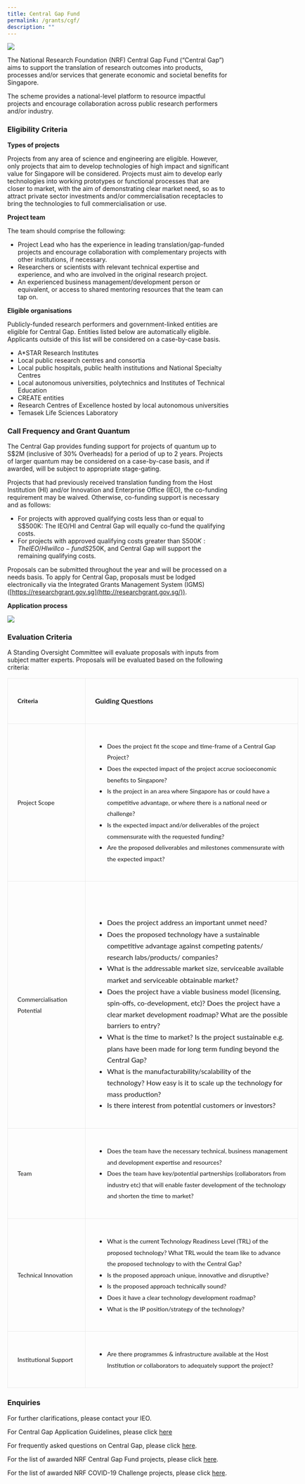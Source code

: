```yaml
---
title: Central Gap Fund
permalink: /grants/cgf/
description: ""
---
```

![](/images/digital%20strategy%20and%20planing.jpg)

The National Research Foundation (NRF) Central Gap Fund (“Central Gap”) aims to support the translation of research outcomes into products, processes and/or services that generate economic and societal benefits for Singapore. 

The scheme provides a national-level platform to resource impactful projects and encourage collaboration across public research performers and/or industry.

### Eligibility Criteria

**Types of projects**

Projects from any area of science and engineering are eligible. However, only projects that aim to develop technologies of high impact and significant value for Singapore will be considered. Projects must aim to develop early technologies into working prototypes or functional processes that are closer to market, with the aim of demonstrating clear market need, so as to attract private sector investments and/or commercialisation receptacles to bring the technologies to full commercialisation or use.  
  
**Project team**

The team should comprise the following:&nbsp;

* Project Lead&nbsp;who has the experience in leading translation/gap-funded projects and encourage collaboration with complementary projects with other institutions, if necessary.
* Researchers or scientists&nbsp;with relevant technical expertise and experience, and who are involved in the original research project.
* An experienced business management/development person&nbsp;or equivalent, or access to shared mentoring resources that the team can tap on.

**Eligible organisations**
  
Publicly-funded research performers and government-linked entities are eligible for Central Gap. Entities listed below are automatically eligible. Applicants outside of this list will be considered on a case-by-case basis.  

* A\*STAR Research Institutes
* Local public research centres and consortia
* Local public hospitals, public health institutions and National Specialty Centres
* Local autonomous universities, polytechnics and Institutes of Technical Education
* CREATE entities
* Research Centres of Excellence hosted by local autonomous universities
* Temasek Life Sciences Laboratory

### Call Frequency and Grant Quantum

The Central Gap provides funding support for projects of quantum up to S$2M (inclusive of 30% Overheads) for a period of up to 2 years. Projects of larger quantum may be considered on a case-by-case basis, and if awarded, will be subject to appropriate stage-gating.  
  
Projects that had previously received translation funding from the Host Institution (HI) and/or Innovation and Enterprise Office (IEO), the co-funding requirement may be waived. Otherwise, co-funding support is necessary and as follows:  

*  For projects with approved qualifying costs less than or equal to S$500K: The IEO/HI and Central Gap will equally co-fund the qualifying costs.
*  For projects with approved qualifying costs greater than S$500K: The IEO/HI will co-fund S$250K, and Central Gap will support the remaining qualifying costs.

Proposals can be submitted throughout the year and will be processed on a needs basis. To apply for Central Gap, proposals must be lodged electronically via the Integrated Grants Management System (IGMS) ([https://researchgrant.gov.sg](http://researchgrant.gov.sg/)).  

**Application process**

![](/images/Grants/central-gap-fund-application-process.jpg)

### Evaluation Criteria

A Standing Oversight Committee will evaluate proposals with inputs from subject matter experts. Proposals will be evaluated based on the following criteria:  

<table class="MsoNormalTable" border="1" cellspacing="0" cellpadding="0" width="662" style="width:496.5pt;border-collapse:collapse;border:none;mso-border-alt:solid #EBEBEB .75pt;
 mso-yfti-tbllook:1184;mso-padding-alt:0cm 0cm 0cm 0cm"><tbody><tr style="mso-yfti-irow:0;mso-yfti-firstrow:yes"><td width="132" style="width:98.8pt;border:solid #EBEBEB 1.0pt;mso-border-alt:
  solid #EBEBEB .75pt;padding:16.5pt 16.5pt 16.5pt 16.5pt"><p class="MsoNormal" style="line-height:19.2pt"><b><span style="font-size:10.5pt;
  font-family:&quot;Lato&quot;,sans-serif;mso-fareast-font-family:&quot;Times New Roman&quot;;
  mso-bidi-font-family:&quot;Times New Roman&quot;;mso-fareast-language:EN-SG">Criteria</span></b><span style="font-size:12.0pt;font-family:&quot;Lato&quot;,sans-serif;mso-fareast-font-family:
  &quot;Times New Roman&quot;;mso-bidi-font-family:&quot;Times New Roman&quot;;mso-fareast-language:
  EN-SG"></span></p></td><td style="border:solid #EBEBEB 1.0pt;border-left:none;mso-border-top-alt:
  solid #EBEBEB .75pt;mso-border-bottom-alt:solid #EBEBEB .75pt;mso-border-right-alt:
  solid #EBEBEB .75pt;padding:16.5pt 16.5pt 16.5pt 16.5pt"><p class="MsoNormal" style="line-height:19.2pt"><b><span style="font-size:12.0pt;
  font-family:&quot;Lato&quot;,sans-serif;mso-fareast-font-family:&quot;Times New Roman&quot;;
  mso-bidi-font-family:&quot;Times New Roman&quot;;mso-fareast-language:EN-SG">Guiding Questions&nbsp;</span></b><span style="font-size:12.0pt;font-family:&quot;Lato&quot;,sans-serif;
  mso-fareast-font-family:&quot;Times New Roman&quot;;mso-bidi-font-family:&quot;Times New Roman&quot;;
  mso-fareast-language:EN-SG"></span></p></td></tr><tr style="mso-yfti-irow:1"><td width="132" style="width:98.8pt;border:solid #EBEBEB 1.0pt;border-top:none;
  mso-border-left-alt:solid #EBEBEB .75pt;mso-border-bottom-alt:solid #EBEBEB .75pt;
  mso-border-right-alt:solid #EBEBEB .75pt;padding:16.5pt 16.5pt 16.5pt 16.5pt"><p class="MsoNormal" style="line-height:19.2pt"><span style="font-size:10.5pt;
  font-family:&quot;Lato&quot;,sans-serif;mso-fareast-font-family:&quot;Times New Roman&quot;;
  mso-bidi-font-family:&quot;Times New Roman&quot;;mso-fareast-language:EN-SG">Project Scope</span><span style="font-size:12.0pt;font-family:&quot;Lato&quot;,sans-serif;
  mso-fareast-font-family:&quot;Times New Roman&quot;;mso-bidi-font-family:&quot;Times New Roman&quot;;
  mso-fareast-language:EN-SG"></span></p></td><td style="border-top:none;border-left:none;border-bottom:solid #EBEBEB 1.0pt;
  border-right:solid #EBEBEB 1.0pt;mso-border-bottom-alt:solid #EBEBEB .75pt;
  mso-border-right-alt:solid #EBEBEB .75pt;padding:16.5pt 16.5pt 16.5pt 16.5pt"><ul type="disc"><li class="MsoNormal" style="mso-margin-top-alt:auto;mso-margin-bottom-alt:
       auto;line-height:19.2pt;mso-list:l4 level1 lfo1;tab-stops:list 36.0pt"><span style="font-size:10.5pt;font-family:&quot;Lato&quot;,sans-serif;mso-fareast-font-family:
       &quot;Times New Roman&quot;;mso-bidi-font-family:&quot;Times New Roman&quot;;mso-fareast-language:
       EN-SG">Does the project fit the scope and time-frame of a Central Gap Project?</span><span style="font-size:12.0pt;font-family:&quot;Lato&quot;,sans-serif;
       mso-fareast-font-family:&quot;Times New Roman&quot;;mso-bidi-font-family:&quot;Times New Roman&quot;;
       mso-fareast-language:EN-SG"></span></li><li class="MsoNormal" style="mso-margin-top-alt:auto;mso-margin-bottom-alt:
       auto;line-height:19.2pt;mso-list:l4 level1 lfo1;tab-stops:list 36.0pt"><span style="font-size:10.5pt;font-family:&quot;Lato&quot;,sans-serif;mso-fareast-font-family:
       &quot;Times New Roman&quot;;mso-bidi-font-family:&quot;Times New Roman&quot;;mso-fareast-language:
       EN-SG">Does the expected impact of the project accrue socioeconomic benefits to Singapore?</span><span style="font-size:12.0pt;font-family:
       &quot;Lato&quot;,sans-serif;mso-fareast-font-family:&quot;Times New Roman&quot;;mso-bidi-font-family:
       &quot;Times New Roman&quot;;mso-fareast-language:EN-SG"></span></li><li class="MsoNormal" style="mso-margin-top-alt:auto;mso-margin-bottom-alt:
       auto;line-height:19.2pt;mso-list:l4 level1 lfo1;tab-stops:list 36.0pt"><span style="font-size:10.5pt;font-family:&quot;Lato&quot;,sans-serif;mso-fareast-font-family:
       &quot;Times New Roman&quot;;mso-bidi-font-family:&quot;Times New Roman&quot;;mso-fareast-language:
       EN-SG">Is the project in an area where Singapore has or could have a competitive advantage, or where there is a national need or challenge?</span><span style="font-size:12.0pt;font-family:&quot;Lato&quot;,sans-serif;mso-fareast-font-family:
       &quot;Times New Roman&quot;;mso-bidi-font-family:&quot;Times New Roman&quot;;mso-fareast-language:
       EN-SG"></span></li><li class="MsoNormal" style="mso-margin-top-alt:auto;mso-margin-bottom-alt:
       auto;line-height:19.2pt;mso-list:l4 level1 lfo1;tab-stops:list 36.0pt"><span style="font-size:10.5pt;font-family:&quot;Lato&quot;,sans-serif;mso-fareast-font-family:
       &quot;Times New Roman&quot;;mso-bidi-font-family:&quot;Times New Roman&quot;;mso-fareast-language:
       EN-SG">Is the expected impact and/or deliverables of the project commensurate with the requested funding?</span><span style="font-size:
       12.0pt;font-family:&quot;Lato&quot;,sans-serif;mso-fareast-font-family:&quot;Times New Roman&quot;;
       mso-bidi-font-family:&quot;Times New Roman&quot;;mso-fareast-language:EN-SG"></span></li><li class="MsoNormal" style="mso-margin-top-alt:auto;mso-margin-bottom-alt:
       auto;line-height:19.2pt;mso-list:l4 level1 lfo1;tab-stops:list 36.0pt"><span style="font-size:10.5pt;font-family:&quot;Lato&quot;,sans-serif;mso-fareast-font-family:
       &quot;Times New Roman&quot;;mso-bidi-font-family:&quot;Times New Roman&quot;;mso-fareast-language:
       EN-SG">Are the proposed deliverables and milestones commensurate with the expected impact?</span><span style="font-size:12.0pt;font-family:
       &quot;Lato&quot;,sans-serif;mso-fareast-font-family:&quot;Times New Roman&quot;;mso-bidi-font-family:
       &quot;Times New Roman&quot;;mso-fareast-language:EN-SG"></span></li></ul></td></tr><tr style="mso-yfti-irow:2"><td width="132" style="width:98.8pt;border:solid #EBEBEB 1.0pt;border-top:none;
  mso-border-left-alt:solid #EBEBEB .75pt;mso-border-bottom-alt:solid #EBEBEB .75pt;
  mso-border-right-alt:solid #EBEBEB .75pt;padding:16.5pt 16.5pt 16.5pt 16.5pt"><p class="MsoNormal" style="line-height:19.2pt"><span style="font-size:10.5pt;
  font-family:&quot;Lato&quot;,sans-serif;mso-fareast-font-family:&quot;Times New Roman&quot;;
  mso-bidi-font-family:&quot;Times New Roman&quot;;mso-fareast-language:EN-SG">Commercialisation Potential</span><span style="font-size:12.0pt;font-family:&quot;Lato&quot;,sans-serif;
  mso-fareast-font-family:&quot;Times New Roman&quot;;mso-bidi-font-family:&quot;Times New Roman&quot;;
  mso-fareast-language:EN-SG"></span></p></td><td style="border-top:none;border-left:none;border-bottom:solid #EBEBEB 1.0pt;
  border-right:solid #EBEBEB 1.0pt;mso-border-bottom-alt:solid #EBEBEB .75pt;
  mso-border-right-alt:solid #EBEBEB .75pt;padding:16.5pt 16.5pt 16.5pt 16.5pt"><p class="MsoNormal" style="line-height:19.2pt"><span style="font-size:12.0pt;
  font-family:&quot;Lato&quot;,sans-serif;mso-fareast-font-family:&quot;Times New Roman&quot;;
  mso-bidi-font-family:&quot;Times New Roman&quot;;mso-fareast-language:EN-SG">&nbsp;</span></p><ul type="disc"><li class="MsoNormal" style="mso-margin-top-alt:auto;mso-margin-bottom-alt:
       auto;line-height:19.2pt;mso-list:l2 level1 lfo2;tab-stops:list 36.0pt"><span style="font-size:12.0pt;font-family:&quot;Lato&quot;,sans-serif;mso-fareast-font-family:
       &quot;Times New Roman&quot;;mso-bidi-font-family:&quot;Times New Roman&quot;;mso-fareast-language:
       EN-SG">Does the project address an important unmet need?</span></li><li class="MsoNormal" style="mso-margin-top-alt:auto;mso-margin-bottom-alt:
       auto;line-height:19.2pt;mso-list:l2 level1 lfo2;tab-stops:list 36.0pt"><span style="font-size:12.0pt;font-family:&quot;Lato&quot;,sans-serif;mso-fareast-font-family:
       &quot;Times New Roman&quot;;mso-bidi-font-family:&quot;Times New Roman&quot;;mso-fareast-language:
       EN-SG">Does the proposed technology have a sustainable competitive advantage against competing patents/ research labs/products/ companies?</span></li><li class="MsoNormal" style="mso-margin-top-alt:auto;mso-margin-bottom-alt:
       auto;line-height:19.2pt;mso-list:l2 level1 lfo2;tab-stops:list 36.0pt"><span style="font-size:12.0pt;font-family:&quot;Lato&quot;,sans-serif;mso-fareast-font-family:
       &quot;Times New Roman&quot;;mso-bidi-font-family:&quot;Times New Roman&quot;;mso-fareast-language:
       EN-SG">What is the addressable market size, serviceable available market and serviceable obtainable market?</span></li><li class="MsoNormal" style="mso-margin-top-alt:auto;mso-margin-bottom-alt:
       auto;line-height:19.2pt;mso-list:l2 level1 lfo2;tab-stops:list 36.0pt"><span style="font-size:12.0pt;font-family:&quot;Lato&quot;,sans-serif;mso-fareast-font-family:
       &quot;Times New Roman&quot;;mso-bidi-font-family:&quot;Times New Roman&quot;;mso-fareast-language:
       EN-SG">Does the project have a viable business model (licensing, spin-offs, co-development, etc)? Does the project have a clear market development roadmap? What are the possible barriers to entry?</span></li><li class="MsoNormal" style="mso-margin-top-alt:auto;mso-margin-bottom-alt:
       auto;line-height:19.2pt;mso-list:l2 level1 lfo2;tab-stops:list 36.0pt"><span style="font-size:12.0pt;font-family:&quot;Lato&quot;,sans-serif;mso-fareast-font-family:
       &quot;Times New Roman&quot;;mso-bidi-font-family:&quot;Times New Roman&quot;;mso-fareast-language:
       EN-SG">What is the time to market? Is the project sustainable e.g. plans have been made for long term funding beyond the Central Gap?</span></li><li class="MsoNormal" style="mso-margin-top-alt:auto;mso-margin-bottom-alt:
       auto;line-height:19.2pt;mso-list:l2 level1 lfo2;tab-stops:list 36.0pt"><span style="font-size:12.0pt;font-family:&quot;Lato&quot;,sans-serif;mso-fareast-font-family:
       &quot;Times New Roman&quot;;mso-bidi-font-family:&quot;Times New Roman&quot;;mso-fareast-language:
       EN-SG">What is the manufacturability/scalability of the technology? How easy is it to scale up the technology for mass production?</span></li><li class="MsoNormal" style="mso-margin-top-alt:auto;mso-margin-bottom-alt:
       auto;line-height:19.2pt;mso-list:l2 level1 lfo2;tab-stops:list 36.0pt"><span style="font-size:12.0pt;font-family:&quot;Lato&quot;,sans-serif;mso-fareast-font-family:
       &quot;Times New Roman&quot;;mso-bidi-font-family:&quot;Times New Roman&quot;;mso-fareast-language:
       EN-SG">Is there interest from potential customers or investors?</span></li></ul></td></tr><tr style="mso-yfti-irow:3"><td width="132" style="width:98.8pt;border:solid #EBEBEB 1.0pt;border-top:none;
  mso-border-left-alt:solid #EBEBEB .75pt;mso-border-bottom-alt:solid #EBEBEB .75pt;
  mso-border-right-alt:solid #EBEBEB .75pt;padding:16.5pt 16.5pt 16.5pt 16.5pt"><p class="MsoNormal" style="line-height:19.2pt"><span style="font-size:10.5pt;
  font-family:&quot;Lato&quot;,sans-serif;mso-fareast-font-family:&quot;Times New Roman&quot;;
  mso-bidi-font-family:&quot;Times New Roman&quot;;mso-fareast-language:EN-SG">Team</span><span style="font-size:12.0pt;font-family:&quot;Lato&quot;,sans-serif;mso-fareast-font-family:
  &quot;Times New Roman&quot;;mso-bidi-font-family:&quot;Times New Roman&quot;;mso-fareast-language:
  EN-SG"></span></p></td><td style="border-top:none;border-left:none;border-bottom:solid #EBEBEB 1.0pt;
  border-right:solid #EBEBEB 1.0pt;mso-border-bottom-alt:solid #EBEBEB .75pt;
  mso-border-right-alt:solid #EBEBEB .75pt;padding:16.5pt 16.5pt 16.5pt 16.5pt"><ul type="disc"><li class="MsoNormal" style="mso-margin-top-alt:auto;mso-margin-bottom-alt:
       auto;line-height:19.2pt;mso-list:l0 level1 lfo3;tab-stops:list 36.0pt"><span style="font-size:10.5pt;font-family:&quot;Lato&quot;,sans-serif;mso-fareast-font-family:
       &quot;Times New Roman&quot;;mso-bidi-font-family:&quot;Times New Roman&quot;;mso-fareast-language:
       EN-SG">Does the team have the necessary technical, business management and development expertise and resources?</span><span style="font-size:
       12.0pt;font-family:&quot;Lato&quot;,sans-serif;mso-fareast-font-family:&quot;Times New Roman&quot;;
       mso-bidi-font-family:&quot;Times New Roman&quot;;mso-fareast-language:EN-SG"></span></li><li class="MsoNormal" style="mso-margin-top-alt:auto;mso-margin-bottom-alt:
       auto;line-height:19.2pt;mso-list:l0 level1 lfo3;tab-stops:list 36.0pt"><span style="font-size:10.5pt;font-family:&quot;Lato&quot;,sans-serif;mso-fareast-font-family:
       &quot;Times New Roman&quot;;mso-bidi-font-family:&quot;Times New Roman&quot;;mso-fareast-language:
       EN-SG">Does the team have key/potential partnerships (collaborators from industry etc) that will enable faster development of the technology and shorten the time to market?</span><span style="font-size:12.0pt;
       font-family:&quot;Lato&quot;,sans-serif;mso-fareast-font-family:&quot;Times New Roman&quot;;
       mso-bidi-font-family:&quot;Times New Roman&quot;;mso-fareast-language:EN-SG"></span></li></ul></td></tr><tr style="mso-yfti-irow:4"><td width="132" style="width:98.8pt;border:solid #EBEBEB 1.0pt;border-top:none;
  mso-border-left-alt:solid #EBEBEB .75pt;mso-border-bottom-alt:solid #EBEBEB .75pt;
  mso-border-right-alt:solid #EBEBEB .75pt;padding:16.5pt 16.5pt 16.5pt 16.5pt"><p class="MsoNormal" style="line-height:19.2pt"><span style="font-size:10.5pt;
  font-family:&quot;Lato&quot;,sans-serif;mso-fareast-font-family:&quot;Times New Roman&quot;;
  mso-bidi-font-family:&quot;Times New Roman&quot;;mso-fareast-language:EN-SG">Technical Innovation</span><span style="font-size:12.0pt;font-family:&quot;Lato&quot;,sans-serif;
  mso-fareast-font-family:&quot;Times New Roman&quot;;mso-bidi-font-family:&quot;Times New Roman&quot;;
  mso-fareast-language:EN-SG"></span></p></td><td style="border-top:none;border-left:none;border-bottom:solid #EBEBEB 1.0pt;
  border-right:solid #EBEBEB 1.0pt;mso-border-bottom-alt:solid #EBEBEB .75pt;
  mso-border-right-alt:solid #EBEBEB .75pt;padding:16.5pt 16.5pt 16.5pt 16.5pt"><ul type="disc"><li class="MsoNormal" style="mso-margin-top-alt:auto;mso-margin-bottom-alt:
       auto;line-height:19.2pt;mso-list:l1 level1 lfo4;tab-stops:list 36.0pt"><span style="font-size:10.5pt;font-family:&quot;Lato&quot;,sans-serif;mso-fareast-font-family:
       &quot;Times New Roman&quot;;mso-bidi-font-family:&quot;Times New Roman&quot;;mso-fareast-language:
       EN-SG">What is the current Technology Readiness Level (TRL) of the proposed technology? What TRL would the team like to advance the proposed technology to with the Central Gap?</span><span style="font-size:12.0pt;font-family:&quot;Lato&quot;,sans-serif;mso-fareast-font-family:
       &quot;Times New Roman&quot;;mso-bidi-font-family:&quot;Times New Roman&quot;;mso-fareast-language:
       EN-SG"></span></li><li class="MsoNormal" style="mso-margin-top-alt:auto;mso-margin-bottom-alt:
       auto;line-height:19.2pt;mso-list:l1 level1 lfo4;tab-stops:list 36.0pt"><span style="font-size:10.5pt;font-family:&quot;Lato&quot;,sans-serif;mso-fareast-font-family:
       &quot;Times New Roman&quot;;mso-bidi-font-family:&quot;Times New Roman&quot;;mso-fareast-language:
       EN-SG">Is the proposed approach unique, innovative and disruptive?</span><span style="font-size:12.0pt;font-family:&quot;Lato&quot;,sans-serif;mso-fareast-font-family:
       &quot;Times New Roman&quot;;mso-bidi-font-family:&quot;Times New Roman&quot;;mso-fareast-language:
       EN-SG"></span></li><li class="MsoNormal" style="mso-margin-top-alt:auto;mso-margin-bottom-alt:
       auto;line-height:19.2pt;mso-list:l1 level1 lfo4;tab-stops:list 36.0pt"><span style="font-size:10.5pt;font-family:&quot;Lato&quot;,sans-serif;mso-fareast-font-family:
       &quot;Times New Roman&quot;;mso-bidi-font-family:&quot;Times New Roman&quot;;mso-fareast-language:
       EN-SG">Is the proposed approach technically sound?</span><span style="font-size:12.0pt;font-family:&quot;Lato&quot;,sans-serif;mso-fareast-font-family:
       &quot;Times New Roman&quot;;mso-bidi-font-family:&quot;Times New Roman&quot;;mso-fareast-language:
       EN-SG"></span></li><li class="MsoNormal" style="mso-margin-top-alt:auto;mso-margin-bottom-alt:
       auto;line-height:19.2pt;mso-list:l1 level1 lfo4;tab-stops:list 36.0pt"><span style="font-size:10.5pt;font-family:&quot;Lato&quot;,sans-serif;mso-fareast-font-family:
       &quot;Times New Roman&quot;;mso-bidi-font-family:&quot;Times New Roman&quot;;mso-fareast-language:
       EN-SG">Does it have a clear technology development roadmap?</span><span style="font-size:12.0pt;font-family:&quot;Lato&quot;,sans-serif;mso-fareast-font-family:
       &quot;Times New Roman&quot;;mso-bidi-font-family:&quot;Times New Roman&quot;;mso-fareast-language:
       EN-SG"></span></li><li class="MsoNormal" style="mso-margin-top-alt:auto;mso-margin-bottom-alt:
       auto;line-height:19.2pt;mso-list:l1 level1 lfo4;tab-stops:list 36.0pt"><span style="font-size:10.5pt;font-family:&quot;Lato&quot;,sans-serif;mso-fareast-font-family:
       &quot;Times New Roman&quot;;mso-bidi-font-family:&quot;Times New Roman&quot;;mso-fareast-language:
       EN-SG">What is the IP position/strategy of the technology?</span><span style="font-size:12.0pt;font-family:&quot;Lato&quot;,sans-serif;mso-fareast-font-family:
       &quot;Times New Roman&quot;;mso-bidi-font-family:&quot;Times New Roman&quot;;mso-fareast-language:
       EN-SG"></span></li></ul></td></tr><tr style="mso-yfti-irow:5;mso-yfti-lastrow:yes"><td width="132" style="width:98.8pt;border:solid #EBEBEB 1.0pt;border-top:none;
  mso-border-left-alt:solid #EBEBEB .75pt;mso-border-bottom-alt:solid #EBEBEB .75pt;
  mso-border-right-alt:solid #EBEBEB .75pt;padding:16.5pt 16.5pt 16.5pt 16.5pt"><p class="MsoNormal" style="line-height:19.2pt"><span style="font-size:10.5pt;
  font-family:&quot;Lato&quot;,sans-serif;mso-fareast-font-family:&quot;Times New Roman&quot;;
  mso-bidi-font-family:&quot;Times New Roman&quot;;mso-fareast-language:EN-SG">Institutional Support</span><span style="font-size:12.0pt;font-family:&quot;Lato&quot;,sans-serif;
  mso-fareast-font-family:&quot;Times New Roman&quot;;mso-bidi-font-family:&quot;Times New Roman&quot;;
  mso-fareast-language:EN-SG"></span></p></td><td style="border-top:none;border-left:none;border-bottom:solid #EBEBEB 1.0pt;
  border-right:solid #EBEBEB 1.0pt;mso-border-bottom-alt:solid #EBEBEB .75pt;
  mso-border-right-alt:solid #EBEBEB .75pt;padding:16.5pt 16.5pt 16.5pt 16.5pt"><ul type="disc"><li class="MsoNormal" style="mso-margin-top-alt:auto;mso-margin-bottom-alt:
       auto;line-height:19.2pt;mso-list:l3 level1 lfo5;tab-stops:list 36.0pt"><span style="font-size:10.5pt;font-family:&quot;Lato&quot;,sans-serif;mso-fareast-font-family:
       &quot;Times New Roman&quot;;mso-bidi-font-family:&quot;Times New Roman&quot;;mso-fareast-language:
       EN-SG">Are there programmes &amp; infrastructure available at the Host Institution or collaborators to adequately support the project?</span><span style="font-size:12.0pt;font-family:&quot;Lato&quot;,sans-serif;mso-fareast-font-family:
       &quot;Times New Roman&quot;;mso-bidi-font-family:&quot;Times New Roman&quot;;mso-fareast-language:
       EN-SG"></span></li></ul></td></tr></tbody></table>
			 
### Enquiries

For further clarifications, please contact your IEO.

For Central Gap Application Guidelines, please click [here](https://go.gov.sg/cgf-application-guidelines-rie2025)

For frequently asked questions on Central Gap, please click [here](https://go.gov.sg/cgf-faq-4-0).

For the list of awarded NRF Central Gap Fund projects, please click [here](https://go.gov.sg/cgf-awarded-centrally-v2).

For the list of awarded NRF COVID-19 Challenge projects, please click [here](https://go.gov.sg/cgf-awarded-covid19).